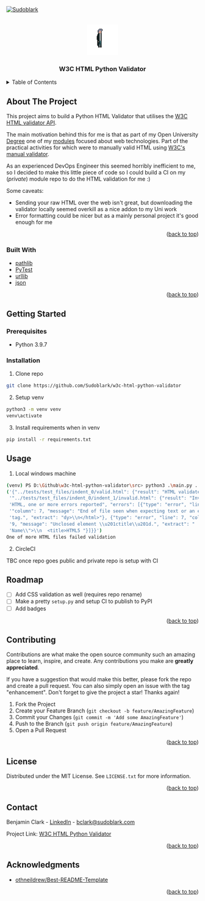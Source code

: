 <div id="top"></div>

<!-- PROJECT SHIELDS -->
[![Sudoblark](https://circleci.com/gh/Sudoblark/w3c-html-python-validator.svg?style=shield)](https://app.circleci.com/pipelines/github/Sudoblark/w3c-html-python-validator)



<!-- PROJECT LOGO -->
<br />
<div align="center">
  <a href="https://github.com/Sudoblark/w3c-html-python-validator">
    <img src="images/Idle_02.png" alt="Logo" width="80" height="80">
  </a>

  <h3 align="center">W3C HTML Python Validator</h3>
</div>



<!-- TABLE OF CONTENTS -->
<details>
  <summary>Table of Contents</summary>
  <ol>
    <li>
      <a href="#about-the-project">About The Project</a>
      <ul>
        <li><a href="#built-with">Built With</a></li>
      </ul>
    </li>
    <li>
      <a href="#getting-started">Getting Started</a>
      <ul>
        <li><a href="#prerequisites">Prerequisites</a></li>
        <li><a href="#installation">Installation</a></li>
      </ul>
    </li>
    <li><a href="#usage">Usage</a></li>
    <li><a href="#roadmap">Roadmap</a></li>
    <li><a href="#contributing">Contributing</a></li>
    <li><a href="#license">License</a></li>
    <li><a href="#contact">Contact</a></li>
    <li><a href="#acknowledgments">Acknowledgments</a></li>
  </ol>
</details>



<!-- ABOUT THE PROJECT -->
## About The Project

This project aims to build a Python HTML Validator that utilises the [W3C HTML validator API](https://github.com/validator/validator/wiki/Service-%C2%BB-Input-%C2%BB-POST-body).

The main motivation behind this for me is that as part of my Open University [Degree](https://www.open.ac.uk/courses/computing-it/degrees/bsc-computing-it-software-q62-soft) one of my [modules](https://www.open.ac.uk/courses/qualifications/details/tt284?orig=q62-soft&setAcc=true) focused about web technologies. Part of the practical activities for which were to manually valid HTML using [W3C's manual validator](https://validator.w3.org/).

As an experienced DevOps Engineer this seemed horribly inefficient to me, so I decided to make this little piece of code so I could build a CI on my (_private_) module repo to do the HTML validation for me :)

Some caveats:
- Sending your raw HTML over the web isn't great, but downloading the validator locally seemed overkill as a nice addon to my Uni work
- Error formatting could be nicer but as a mainly personal project it's good enough for me

<p align="right">(<a href="#top">back to top</a>)</p>



### Built With

* [pathlib](https://docs.python.org/3/library/pathlib.html)
* [PyTest](https://docs.pytest.org/en/6.2.x/)
* [urllib](https://docs.python.org/3/library/urllib.html)
* [json](https://docs.python.org/3/library/json.html)

<p align="right">(<a href="#top">back to top</a>)</p>



<!-- GETTING STARTED -->
## Getting Started


### Prerequisites

* Python 3.9.7

### Installation
1. Clone repo

  ```sh
  git clone https://github.com/Sudoblark/w3c-html-python-validator
  ```

2. Setup venv

  ```sh
  python3 -m venv venv
  venv\activate
  ```
3. Install requirements when in venv

  ```sh
  pip install -r requirements.txt
  ```

<!-- USAGE EXAMPLES -->
## Usage

1. Local windows machine

  ```sh
  (venv) PS D:\Github\w3c-html-python-validator\src> python3 .\main.py ../tests/test_files
  ('{"../tests/test_files/indent_0/valid.html": {"result": "HTML validate"}, '
   '"../tests/test_files/indent_0/indent_1/invalid.html": {"result": "Invalid '
   'HTML, one or more errors reported", "errors": [{"type": "error", "line": 12, '
   '"column": 7, "message": "End of file seen when expecting text or an end '
   'tag.", "extract": "dy>\\n</html>"}, {"type": "error", "line": 7, "column": '
   '9, "message": "Unclosed element \\u201ctitle\\u201d.", "extract": " '
   'Name\\">\\n  <title>HTML5 "}]}}')
  One of more HTML files failed validation
  ```

2. CircleCI

TBC once repo goes public and private repo is setup with CI


<!-- ROADMAP -->
## Roadmap

- [ ] Add CSS validation as well (requires repo rename)
- [ ] Make a pretty `setup.py` and setup CI to publish to PyPI
- [ ] Add badges

<p align="right">(<a href="#top">back to top</a>)</p>

<!-- CONTRIBUTING -->
## Contributing

Contributions are what make the open source community such an amazing place to learn, inspire, and create. Any contributions you make are **greatly appreciated**.

If you have a suggestion that would make this better, please fork the repo and create a pull request. You can also simply open an issue with the tag "enhancement".
Don't forget to give the project a star! Thanks again!

1. Fork the Project
2. Create your Feature Branch (`git checkout -b feature/AmazingFeature`)
3. Commit your Changes (`git commit -m 'Add some AmazingFeature'`)
4. Push to the Branch (`git push origin feature/AmazingFeature`)
5. Open a Pull Request

<p align="right">(<a href="#top">back to top</a>)</p>


<!-- LICENSE -->
## License

Distributed under the MIT License. See `LICENSE.txt` for more information.

<p align="right">(<a href="#top">back to top</a>)</p>



<!-- CONTACT -->
## Contact

Benjamin Clark - [LinkedIn](https://www.linkedin.com/in/benni/) - bclark@sudoblark.com

Project Link: [W3C HTML Python Validator](https://github.com/Sudoblark/w3c-html-python-validator)

<p align="right">(<a href="#top">back to top</a>)</p>



<!-- ACKNOWLEDGMENTS -->
## Acknowledgments

* [othneildrew/Best-README-Template](https://github.com/othneildrew/Best-README-Template)

<p align="right">(<a href="#top">back to top</a>)</p>

